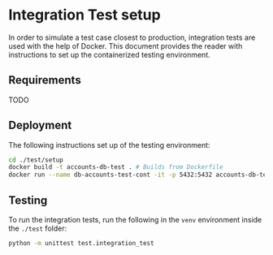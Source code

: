 # Integration Test setup 

In order to simulate a test case closest to production, integration tests are used with the  help of Docker.
This document provides the reader with instructions to set up the containerized testing environment.

## Requirements
TODO

## Deployment
The following instructions set up of the testing environment:

```sh
cd ./test/setup
docker build -t accounts-db-test . # Builds from Dockerfile
docker run --name db-accounts-test-cont -it -p 5432:5432 accounts-db-test # Running Container
```

## Testing

To run the integration tests, run the following in the `venv` environment inside the `./test` folder:

```sh
python -m unittest test.integration_test
```

